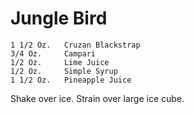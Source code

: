 # Jungle Bird
    1 1/2 Oz.   Cruzan Blackstrap
    3/4 Oz.     Campari
    1/2 Oz.     Lime Juice
    1/2 Oz.     Simple Syrup
    1 1/2 Oz.   Pineapple Juice

Shake over ice. Strain over large ice cube.
